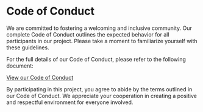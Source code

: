 # Code of Conduct

We are committed to fostering a welcoming and inclusive community. Our complete Code of Conduct outlines the expected behavior for all participants in our project. Please take a moment to familiarize yourself with these guidelines.

For the full details of our Code of Conduct, please refer to the following document:

[View our Code of Conduct](./docs/docs/community/code-of-conduct.md)

By participating in this project, you agree to abide by the terms outlined in our Code of Conduct. We appreciate your cooperation in creating a positive and respectful environment for everyone involved.
